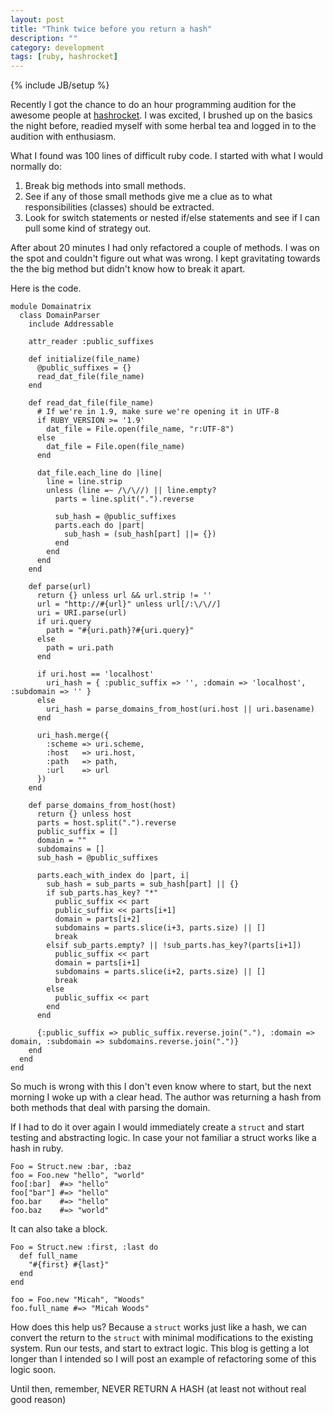 ```yaml
---
layout: post
title: "Think twice before you return a hash"
description: ""
category: development
tags: [ruby, hashrocket]
---
```

{% include JB/setup %}

Recently I got the chance to do an hour programming audition for the awesome
people at [hashrocket](http://www.hashrocket.com). I was excited, I brushed up on
the basics the night before, readied myself with some herbal tea and logged in
to the audition with enthusiasm.

What I found was 100 lines of difficult ruby code.  I started with what I would
normally do:

1. Break big methods into small methods.
2. See if any of those small methods give me a clue as to what responsibilities
(classes) should be extracted.
3. Look for switch statements or nested if/else statements and see if I can pull
some kind of strategy out.

After about 20 minutes I had only refactored a couple of methods.  I was on the
spot and couldn't figure out what was wrong.  I kept gravitating towards the
the big method but didn't know how to break it apart.

Here is the code.

    module Domainatrix
      class DomainParser
        include Addressable

        attr_reader :public_suffixes

        def initialize(file_name)
          @public_suffixes = {}
          read_dat_file(file_name)
        end

        def read_dat_file(file_name)
          # If we're in 1.9, make sure we're opening it in UTF-8
          if RUBY_VERSION >= '1.9'
            dat_file = File.open(file_name, "r:UTF-8")
          else
            dat_file = File.open(file_name)
          end

          dat_file.each_line do |line|
            line = line.strip
            unless (line =~ /\/\//) || line.empty?
              parts = line.split(".").reverse

              sub_hash = @public_suffixes
              parts.each do |part|
                sub_hash = (sub_hash[part] ||= {})
              end
            end
          end
        end

        def parse(url)
          return {} unless url && url.strip != ''
          url = "http://#{url}" unless url[/:\/\//]
          uri = URI.parse(url)
          if uri.query
            path = "#{uri.path}?#{uri.query}"
          else
            path = uri.path
          end

          if uri.host == 'localhost'
            uri_hash = { :public_suffix => '', :domain => 'localhost', :subdomain => '' }
          else
            uri_hash = parse_domains_from_host(uri.host || uri.basename)
          end

          uri_hash.merge({
            :scheme => uri.scheme,
            :host   => uri.host,
            :path   => path,
            :url    => url
          })
        end

        def parse_domains_from_host(host)
          return {} unless host
          parts = host.split(".").reverse
          public_suffix = []
          domain = ""
          subdomains = []
          sub_hash = @public_suffixes

          parts.each_with_index do |part, i|
            sub_hash = sub_parts = sub_hash[part] || {}
            if sub_parts.has_key? "*"
              public_suffix << part
              public_suffix << parts[i+1]
              domain = parts[i+2]
              subdomains = parts.slice(i+3, parts.size) || []
              break
            elsif sub_parts.empty? || !sub_parts.has_key?(parts[i+1])
              public_suffix << part
              domain = parts[i+1]
              subdomains = parts.slice(i+2, parts.size) || []
              break
            else
              public_suffix << part
            end
          end

          {:public_suffix => public_suffix.reverse.join("."), :domain => domain, :subdomain => subdomains.reverse.join(".")}
        end
      end
    end

So much is wrong with this I don't even know where to start, but the next morning
I woke up with a clear head.  The author was returning a hash from both methods
that deal with parsing the domain.

If I had to do it over again I would immediately create a `struct` and start
testing and abstracting logic.  In case your not familiar a struct works like a
hash in ruby.

    Foo = Struct.new :bar, :baz
    foo = Foo.new "hello", "world"
    foo[:bar]  #=> "hello"
    foo["bar"] #=> "hello"
    foo.bar    #=> "hello"
    foo.baz    #=> "world"

It can also take a block.

    Foo = Struct.new :first, :last do
      def full_name
        "#{first} #{last}"
      end
    end

    foo = Foo.new "Micah", "Woods"
    foo.full_name #=> "Micah Woods"

How does this help us?  Because a `struct` works just like a hash, we can convert
the return to the `struct` with minimal modifications to the existing system. Run
our tests, and start to extract logic.  This blog is getting a lot longer than I
intended so I will post an example of refactoring some of this logic soon.

Until then, remember, NEVER RETURN A HASH (at least not without real good reason)
